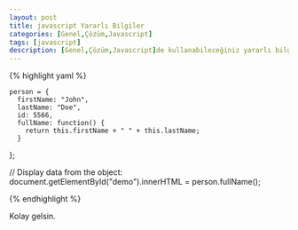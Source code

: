 ```yaml
---
layout: post
title: javascript Yararlı Bilgiler
categories: [Genel,Çözüm,Javascript]
tags: [javascript]
description: [Genel,Çözüm,Javascript]de kullanabileceğiniz yararlı bilgiler
---
```



{% highlight yaml %}

    person = {
      firstName: "John",
      lastName: "Doe",
      id: 5566,
      fullName: function() {
        return this.firstName + " " + this.lastName;
      }
  };

// Display data from the object:
document.getElementById("demo").innerHTML = person.fullName();

{% endhighlight %}


Kolay gelsin.

